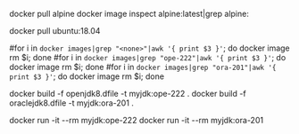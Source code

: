 docker pull alpine
docker image inspect alpine:latest|grep alpine:

docker pull ubuntu:18.04

#for i in `docker images|grep "<none>"|awk '{ print $3 }'`; do docker image rm $i; done
#for i in `docker images|grep "ope-222"|awk '{ print $3 }'`; do docker image rm $i; done
#for i in `docker images|grep "ora-201"|awk '{ print $3 }'`; do docker image rm $i; done

docker build -f openjdk8.dfile -t myjdk:ope-222 .
docker build -f oraclejdk8.dfile -t myjdk:ora-201 .

docker run -it --rm myjdk:ope-222
docker run -it --rm myjdk:ora-201
